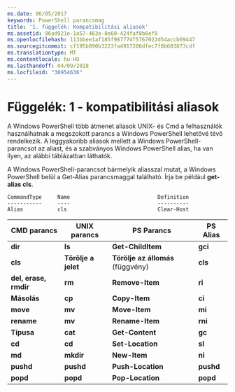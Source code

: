 ```yaml
---
ms.date: 06/05/2017
keywords: PowerShell parancsmag
title: '1. függelék: Kompatibilitási aliasok'
ms.assetid: 96ad921e-1a57-463e-8e60-424faf8b6ef8
ms.openlocfilehash: 113bbee1af185f98777df5767022d54accb69447
ms.sourcegitcommit: cf195b090b3223fa4917206dfec7f0b603873cdf
ms.translationtype: MT
ms.contentlocale: hu-HU
ms.lasthandoff: 04/09/2018
ms.locfileid: "30954636"
---
```

# <a name="appendix-1---compatibility-aliases"></a>Függelék: 1 - kompatibilitási aliasok

A Windows PowerShell több átmenet aliasok UNIX- és Cmd a felhasználók használhatnak a megszokott parancs a Windows PowerShell lehetővé tévő rendelkezik. A leggyakoribb aliasok mellett a Windows PowerShell-parancsot az aliast, és a szabványos Windows PowerShell alias, ha van ilyen, az alábbi táblázatban láthatók.

A Windows PowerShell-parancsot bármelyik aliasszal mutat, a Windows PowerShell belül a Get-Alias parancsmaggal található. Írja be például **get-alias cls**.

```
CommandType     Name                            Definition
-----------     ----                            ----------
Alias           cls                             Clear-Host
```

|CMD parancs|UNIX parancs|PS Parancs|PS Alias|
|---------------|----------------|--------------|------------|
|**dir**|**ls**|**Get-ChildItem**|**gci**|
|**cls**|**Törölje a jelet**|**Törölje az állomás** (függvény)|**cls**|
|**del, erase, rmdir**|**rm**|**Remove-Item**|**ri**|
|**Másolás**|**cp**|**Copy-Item**|**ci**|
|**move**|**mv**|**Move-Item**|**mi**|
|**rename**|**mv**|**Rename-Item**|**rni**|
|**Típusa**|**cat**|**Get-Content**|**gc**|
|**cd**|**cd**|**Set-Location**|**sl**|
|**md**|**mkdir**|**New-Item**|**ni**|
|**pushd**|**pushd**|**Push-Location**|**pushd**|
|**popd**|**popd**|**Pop-Location**|**popd**|